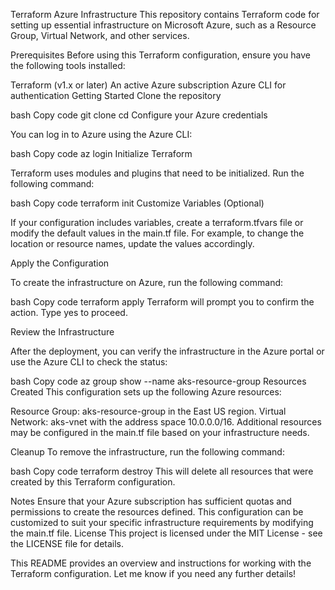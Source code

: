 Terraform Azure Infrastructure
This repository contains Terraform code for setting up essential infrastructure on Microsoft Azure, such as a Resource Group, Virtual Network, and other services.

Prerequisites
Before using this Terraform configuration, ensure you have the following tools installed:

Terraform (v1.x or later)
An active Azure subscription
Azure CLI for authentication
Getting Started
Clone the repository

bash
Copy code
git clone <repository-url>
cd <repository-directory>
Configure your Azure credentials

You can log in to Azure using the Azure CLI:

bash
Copy code
az login
Initialize Terraform

Terraform uses modules and plugins that need to be initialized. Run the following command:

bash
Copy code
terraform init
Customize Variables (Optional)

If your configuration includes variables, create a terraform.tfvars file or modify the default values in the main.tf file. For example, to change the location or resource names, update the values accordingly.

Apply the Configuration

To create the infrastructure on Azure, run the following command:

bash
Copy code
terraform apply
Terraform will prompt you to confirm the action. Type yes to proceed.

Review the Infrastructure

After the deployment, you can verify the infrastructure in the Azure portal or use the Azure CLI to check the status:

bash
Copy code
az group show --name aks-resource-group
Resources Created
This configuration sets up the following Azure resources:

Resource Group: aks-resource-group in the East US region.
Virtual Network: aks-vnet with the address space 10.0.0.0/16.
Additional resources may be configured in the main.tf file based on your infrastructure needs.

Cleanup
To remove the infrastructure, run the following command:

bash
Copy code
terraform destroy
This will delete all resources that were created by this Terraform configuration.

Notes
Ensure that your Azure subscription has sufficient quotas and permissions to create the resources defined.
This configuration can be customized to suit your specific infrastructure requirements by modifying the main.tf file.
License
This project is licensed under the MIT License - see the LICENSE file for details.

This README provides an overview and instructions for working with the Terraform configuration. Let me know if you need any further details! ​​







